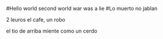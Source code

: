 #Hello world second world war was a lie
#Lo muerto no jablan

2 leuros el cafe, un robo

el tio de arriba miente como un cerdo
